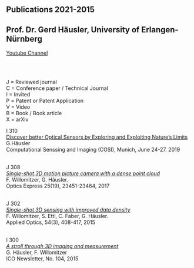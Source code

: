 ## Publications 2021-2015  
##  Prof. Dr. Gerd Häusler, University of Erlangen-Nürnberg  

[Youtube Channel](https://www.youtube.com/user/Osmin3D)  

</br>  
</br>

J =  Reviewed journal   
C = Conference paper / Technical Journal   
I  =  Invited   
P = Patent or Patent Application   
V = Video   
B = Book / Book article   
X = arXiv   



I 310  
[Discover better Optical Sensors by Exploring and Exploiting Nature’s Limits](/GH_COSI_2019.pdf)   
G.Häusler  
Computational Senssing and Imaging (COSI), Munich, June 24-27. 2019  
</br>  


J 308  
[*Single-shot 3D motion picture camera with a dense point cloud*](https://www.osapublishing.org/abstract.cfm?uri=oe-25-19-23451)  
F. Willomitzer, G. Häusler.  
Optics Express 25(19), 23451-23464, 2017  
</br>  

J 302  
[*Single-shot 3D sensing with improved data density*](https://www.osapublishing.org/abstract.cfm?uri=ao-54-3-408)  
F. Willomitzer, S. Ettl, C. Faber, G. Häusler.  
Applied Optics, 54(3), 408-417, 2015  
</br>  

I 300  
[*A stroll through 3D imaging and measurement*](http://e-ico.org/sites/default/files/pdfs/ICOJul15-5.pdf)  
G. Häusler, F. Willomitzer  
ICO Newsletter, No. 104, 2015  
</br>
